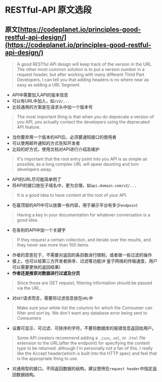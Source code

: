 # RESTful-API 原文选段

## 原文[https://codeplanet.io/principles-good-restful-api-design/](https://codeplanet.io/principles-good-restful-api-design/)

> A good RESTful API design will keep track of the version in the URL. The other
most common solution is to put a version number in a request header, but after working
with many different Third Part Developers, I can tell you that adding headers is
no where near as easy as adding a URL Segment.

* API中需要加入API的版本信息
* 可以有URL中加入，如`/v2/...`
* 比较通用的方案是在请求头中加一个版本号

> The most important thing is that when you do deprecate a version of you API, you
actually contact the developers using the deprecated API feature.

* 当你要弃用一个版本的API后，必须要通知接口的使用者
* 可以使用邮件通知的方式告知开发者
* 比较的好方式，使用文档对API进行介绍及维护

> It's important that the root entry point into you API is as simple as possible,
as a long complex URL will apear daunting and turn developers away.

* API的URL尽可能简单明了
* 将API的接口放在子域名中，更为合理，如`api.domain.com/v2/...`

> It is a good idea to have content at the root of your API.

* 在最顶层的API中可以放置一些内容，用于展示平台有多少`endpoint`

> Having a key in your documentation for whatever conversation is a good idea.

* 在各别的API中加一个关键字

> If they request a certain collection, and iterate over the results, and they never
see more than 100 items.

* 作者的意思在于，不需要对返回的条目数进行限制，或者做一些过滤的操作
* 接上，也可以给第三方开发者排序、过滤等功能(# 鉴于网络的传输速度，用户可以需要更快的返回结果)
* **作者还是推崇对数据进行过滤及分页**

> Since those are GET request, filtering information should be passed via the URL.

* 对`GET`请求而言，需要将过滤信息放在`URL`中

> Make sure your white-list the columns for which the Comsumer can filter and sort by.
We don't want any database error being sent to Comsumers

* 设置可显示、可过滤、可排序的字符，不要将数据库的报错信息返回给用户。

> Some API creators recommend adding a `.json`,`.xml`, or `.html` file extension
to the URL(after the endpoint) for specifying the content type to be returned. although
I'm personally not a fan of this. I really like the Accept header(which is built into
the HTTP spec) and feel that is the appropriate thing to use.

* 对通用型的接口，不同返回数据的结构，建议使用在`request header`中指定返回数据结构。
